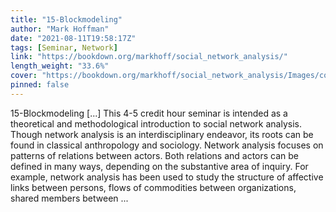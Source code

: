 ```yaml
---
title: "15-Blockmodeling"
author: "Mark Hoffman"
date: "2021-08-11T19:58:17Z"
tags: [Seminar, Network]
link: "https://bookdown.org/markhoff/social_network_analysis/"
length_weight: "33.6%"
cover: "https://bookdown.org/markhoff/social_network_analysis/Images/cover.png"
pinned: false
---
```


15-Blockmodeling [...] This 4-5 credit hour seminar is intended as a theoretical and methodological introduction to social network analysis. Though network analysis is an interdisciplinary endeavor, its roots can be found in classical anthropology and sociology. Network analysis focuses on patterns of relations between actors. Both relations and actors can be defined in many ways, depending on the substantive area of inquiry. For example, network analysis has been used to study the structure of affective links between persons, flows of commodities between organizations, shared members between  ...
